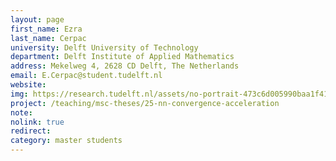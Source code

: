 ```yaml
---
layout: page
first_name: Ezra
last_name: Cerpac
university: Delft University of Technology
department: Delft Institute of Applied Mathematics
address: Mekelweg 4, 2628 CD Delft, The Netherlands
email: E.Cerpac@student.tudelft.nl
website:
img: https://research.tudelft.nl/assets/no-portrait-473c6d005990baa1f418d9c668dcd4ec.png
project: /teaching/msc-theses/25-nn-convergence-acceleration
note:
nolink: true
redirect:
category: master students
---
```

